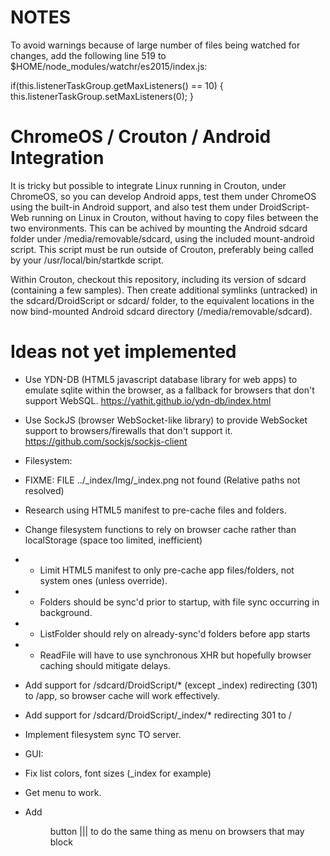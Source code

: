 # NOTES

To avoid warnings because of large number of files being watched for changes, add the following line 519 to $HOME/node_modules/watchr/es2015/index.js:

if(this.listenerTaskGroup.getMaxListeners() == 10) { this.listenerTaskGroup.setMaxListeners(0); }

# ChromeOS / Crouton / Android Integration

It is tricky but possible to integrate Linux running in Crouton, under ChromeOS, so you can develop Android apps, test them under ChromeOS using the built-in Android support, and also test them under DroidScript-Web running on Linux in Crouton, without having to copy files between the two environments.  This can be achived by mounting the Android sdcard folder under /media/removable/sdcard, using the included mount-android script.  This script must be run outside of Crouton, preferably being called by your /usr/local/bin/startkde script.

Within Crouton, checkout this repository, including its version of sdcard (containing a few samples).  Then create additional symlinks (untracked) in the sdcard/DroidScript or sdcard/ folder, to the equivalent locations in the now bind-mounted Android sdcard directory (/media/removable/sdcard).

# Ideas not yet implemented

* Use YDN-DB (HTML5 javascript database library for web apps) to emulate sqlite within the browser, as a fallback for browsers that don't support WebSQL. https://yathit.github.io/ydn-db/index.html
* Use SockJS (browser WebSocket-like library) to provide WebSocket support to browsers/firewalls that don't support it.  https://github.com/sockjs/sockjs-client
 
* Filesystem:

* FIXME: FILE ../_index/Img/_index.png not found (Relative paths not resolved)
* Research using HTML5 manifest to pre-cache files and folders.

*   Change filesystem functions to rely on browser cache rather than localStorage (space too limited, inefficient)
*   - Limit HTML5 manifest to only pre-cache app files/folders, not system ones (unless override).
*   - Folders should be sync'd prior to startup, with file sync occurring in background.
*   - ListFolder should rely on already-sync'd folders before app starts
*   - ReadFile will have to use synchronous XHR but hopefully browser caching should mitigate delays.
*   Add support for /sdcard/DroidScript/* (except _index) redirecting (301) to /app, so browser cache will work effectively.
*   Add support for /sdcard/DroidScript/_index/*  redirecting 301 to /
*   Implement filesystem sync TO server.
* GUI:
*   Fix list colors, font sizes (_index for example)
*   Get <BACK> menu to work.
*   Add <MENU> button ||| to do the same thing as <BACK> menu on browsers that may block <BACK>

